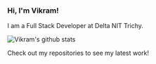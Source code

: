 <!--
**nsi319/nsi319** is a ✨ _special_ ✨ repository because its `README.md` (this file) appears on your GitHub profile.

Here are some ideas to get you started:

- 🔭 I’m currently working on ...
- 🌱 I’m currently learning ...
- 👯 I’m looking to collaborate on ...
- 🤔 I’m looking for help with ...
- 💬 Ask me about ...
- 📫 How to reach me: ...
- 😄 Pronouns: ...
- ⚡ Fun fact: ...
-->
### Hi, I'm Vikram!

I am a Full Stack Developer at Delta NIT Trichy.

![Vikram's github stats](https://github-readme-stats.vercel.app/api?username=vikram710&show_icons=true&theme=tokyonight&include_all_commits=true&count_private=true&show_icons=true&hide=issues,stars)

Check out my repositories to see my latest work!
